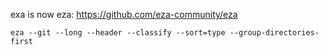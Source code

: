 exa is now eza: https://github.com/eza-community/eza

    eza --git --long --header --classify --sort=type --group-directories-first
